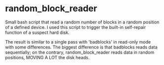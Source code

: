 # random_block_reader
Small bash script that read a random number of blocks in a random position of a defined device.
I used this script to trigger the built-in self-repair function of a suspect hard disk.

The result is similar to a single pass with 'badblocks' in read-only mode with some differences.
The biggest difference is that badblocks reads data sequentially; on the contrary, random_block_reader reads data in random positions, MOVING A LOT the disk heads.


